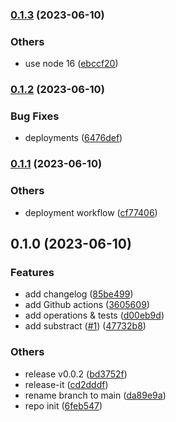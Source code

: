 

### [0.1.3](https://github.com/ovy9086/github-automation/compare/0.1.2...0.1.3) (2023-06-10)


### Others

* use node 16 ([ebccf20](https://github.com/ovy9086/github-automation/commit/ebccf2076b6eb565f91b5a45cfde6776558838cf))

### [0.1.2](https://github.com/ovy9086/github-automation/compare/0.1.1...0.1.2) (2023-06-10)


### Bug Fixes

* deployments ([6476def](https://github.com/ovy9086/github-automation/commit/6476def19eb9533ff82de757362807c6f75806f8))

### [0.1.1](https://github.com/ovy9086/github-automation/compare/0.1.0...0.1.1) (2023-06-10)


### Others

* deployment workflow ([cf77406](https://github.com/ovy9086/github-automation/commit/cf77406ff2ad67b3c71870822dd44a07974c513b))

## 0.1.0 (2023-06-10)


### Features

* add changelog ([85be499](https://github.com/ovy9086/github-automation/commit/85be499b8eeaa8093f012af283569b038d854e13))
* add Github actions ([3605609](https://github.com/ovy9086/github-automation/commit/360560967c09418e7800fd85378622ecd8e01963))
* add operations & tests ([d00eb9d](https://github.com/ovy9086/github-automation/commit/d00eb9da5799b76769be084de89aea2beb0039f6))
* add substract ([#1](https://github.com/ovy9086/github-automation/issues/1)) ([47732b8](https://github.com/ovy9086/github-automation/commit/47732b8ec10dd81e3b07949378f9f55b7ae72209))


### Others

* release v0.0.2 ([bd3752f](https://github.com/ovy9086/github-automation/commit/bd3752fca87acee166fc974b1082a94e401a4d37))
* release-it ([cd2dddf](https://github.com/ovy9086/github-automation/commit/cd2dddf56104a825c7256ab818f17bc0ca7a7ea0))
* rename branch to main ([da89e9a](https://github.com/ovy9086/github-automation/commit/da89e9a2abe33fe3d9e5648c30ea6f553c04e5da))
* repo init ([6feb547](https://github.com/ovy9086/github-automation/commit/6feb547972a8b8f06eb8646865c4682e92530cea))